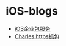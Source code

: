# iOS-blogs

- [iOS企业包服务](https://github.com/iewam/iOS-enterprise-service)
- [Charles https抓包](https://github.com/iewam/Charles-for-Https)
